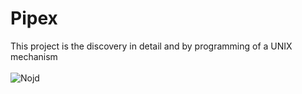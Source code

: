# Pipex
This project is the discovery in detail and by programming of a UNIX
mechanism <br /> <br />
![Nojd](https://user-images.githubusercontent.com/94312066/150846807-b40c6971-7878-434d-9462-3838824a665b.gif)

